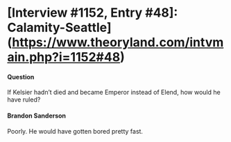 # [Interview #1152, Entry #48]: Calamity-Seattle](https://www.theoryland.com/intvmain.php?i=1152#48)

#### Question

If Kelsier hadn’t died and became Emperor instead of Elend, how would he have ruled?

#### Brandon Sanderson

Poorly. He would have gotten bored pretty fast.

